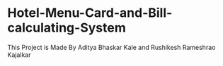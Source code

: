 # Hotel-Menu-Card-and-Bill-calculating-System
This Project is Made By Aditya Bhaskar Kale and Rushikesh Rameshrao Kajalkar
